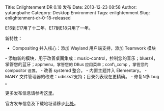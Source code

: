 Title: Enlightenment DR 0.18 发布
Date: 2013-12-23 08:58
Author: yutangbaihe
Category: Desktop Environment
Tags: enlightenment
Slug: enlightenment-dr-0-18-released

E16到E17用了十二年，E17到E18只用了一年。

新特性：

-   <span style="line-height: 13px;">Compositing 并入核心：添加 Wayland
    用户端支持，添加 Teamwork 模块  
   </span>
-   添加新的模块，用于改善桌面集成：music-control，控制您的音乐；bluez4，掌管您的蓝牙；<span
    style="font-size: 13px;">appmenu，掌管您的 DBus 应用菜单；conf\_comp
    ，掌管您的 compositor 设置。</span>
-   改善 systemd 整合。
-   内置主题并入 Elementary。
-   MANY 文件管理器的改进：udisks2支持；目录列表现在更精确。
-   修复N多 bug 。

更多发布信息请参考[这里](https://git.enlightenment.org/core/enlightenment.git/tree/NEWS?h=enlightenment-0.18)。

官方发布信息及下载地址请移步[此处](https://phab.enlightenment.org/phame/live/3/post/enlightenment_dr_0_18_0_release/)。
